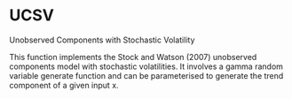 # UCSV
Unobserved Components with Stochastic Volatility

This function implements the Stock and Watson (2007) unobserved components model with stochastic volatilities. It involves a gamma random variable generate function and can be parameterised to generate the trend component of a given input x. 
